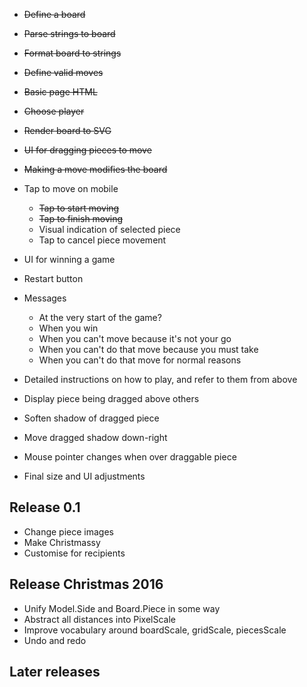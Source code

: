 
- ~~Define a board~~
- ~~Parse strings to board~~
- ~~Format board to strings~~
- ~~Define valid moves~~
- ~~Basic page HTML~~
- ~~Choose player~~
- ~~Render board to SVG~~
- ~~UI for dragging pieces to move~~
- ~~Making a move modifies the board~~

- Tap to move on mobile
    - ~~Tap to start moving~~
    - ~~Tap to finish moving~~
    - Visual indication of selected piece
    - Tap to cancel piece movement

- UI for winning a game
- Restart button
- Messages
    - At the very start of the game?
    - When you win
    - When you can't move because it's not your go
    - When you can't do that move because you must take
    - When you can't do that move for normal reasons

- Detailed instructions on how to play, and refer to them from above

- Display piece being dragged above others
- Soften shadow of dragged piece
- Move dragged shadow down-right

- Mouse pointer changes when over draggable piece

- Final size and UI adjustments

## Release 0.1

- Change piece images
- Make Christmassy
- Customise for recipients

## Release Christmas 2016

- Unify Model.Side and Board.Piece in some way
- Abstract all distances into PixelScale
- Improve vocabulary around boardScale, gridScale, piecesScale
- Undo and redo

## Later releases
